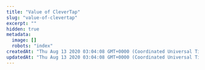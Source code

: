 ```yaml
---
title: "Value of CleverTap"
slug: "value-of-clevertap"
excerpt: ""
hidden: true
metadata: 
  image: []
  robots: "index"
createdAt: "Thu Aug 13 2020 03:04:08 GMT+0000 (Coordinated Universal Time)"
updatedAt: "Thu Aug 13 2020 03:04:08 GMT+0000 (Coordinated Universal Time)"
---
```

